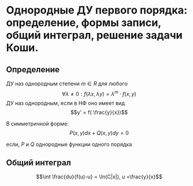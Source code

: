 # Однородные ДУ первого порядка: определение, формы записи, общий интеграл, решение задачи Коши.
 
## Определение

ДУ наз однородным степени $m \in R$ для любого 
$$\forall \lambda \neq 0 :f(\lambda x, \lambda y) = \lambda^m\cdot f(x,y)$$
ДУ наз однородным, если в НФ оно имеет вид 
$$y' = f( \frac{y}{x})$$

В симметричной форме:
$$P(x,y)dx + Q(x,y)dy = 0$$

если, $P$ и $Q$ однородные функции одного порядка

## Общий интеграл

$$\int \frac{du}{f(u)-u} = \ln(C|x|), u =\frac{y}{x}$$
